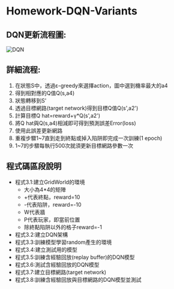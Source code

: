 # Homework-DQN-Variants
## DQN更新流程圖:
![DQN](https://github.com/Joy-Yin/Homework-DQN-Variants/assets/76059067/2c2df1f5-a9cf-47e6-b7de-49e7554f991d)
## 詳細流程:
1. 在狀態S中，透過ε-greedy來選擇action，圖中選到機率最大的a4
2. 得到相對應的Q值Q(s,a4)
3. 狀態轉移到S'
4. 透過目標網路(target network)得到目標Q值Q(s',a2')
5. 計算目標Q hat=reward+γ*Q(s',a2')
6. 將Q hat與Q(s,a4)相減即可得到預測誤差Error(loss)
7. 使用此誤差更新網路
8. 重複步驟1~7直到走到終點或掉入陷阱即完成一次訓練(1 epoch)
9. 1~7的步驟每執行500次就須更新目標網路參數一次
## 程式碼區段說明
* 程式3.1:建立GridWorld的環境
  * 大小為4*4的矩陣
  * +代表終點，reward=10
  * -代表陷阱，reward=-10
  * W代表牆
  * P代表玩家，即當前位置
  * 除終點陷阱以外的格子reward=-1
* 程式3.2:建立DQN架構
* 程式3.3:訓練模型學習random產生的環境
* 程式3.4:建立測試用的模型
* 程式3.5:訓練含經驗回放(replay buffer)的DQN模型
* 程式3.6:測試含經驗回放的DQN模型
* 程式3.7:建立目標網路(target network)
* 程式3.8:訓練含經驗回放與目標網路的DQN模型並測試
